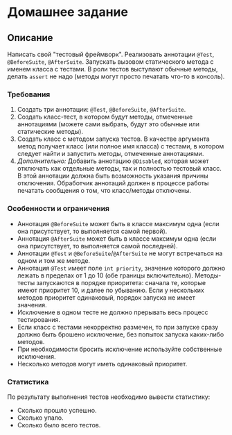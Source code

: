 # Домашнее задание

## Описание

Написать свой "тестовый фреймворк". Реализовать аннотации `@Test`, `@BeforeSuite`, `@AfterSuite`. Запускать вызовом статического метода с именем класса с тестами. В роли тестов выступают обычные методы, делать `assert` не надо (методы могут просто печатать что-то в консоль).

### Требования

1. Создать три аннотации: `@Test`, `@BeforeSuite`, `@AfterSuite`.
2. Создать класс-тест, в котором будут методы, отмеченные аннотациями (можете сами выбрать, будут это обычные или статические методы).
3. Создать класс с методом запуска тестов. В качестве аргумента метод получает класс (или полное имя класса) с тестами, в котором следует найти и запустить методы, отмеченные аннотациями.
4. *Дополнительно:* Добавить аннотацию `@Disabled`, которая может отключать как отдельные методы, так и полностью тестовый класс. В этой аннотации должна быть возможность указания причины отключения. Обработчик аннотаций должен в процессе работы печатать сообщения о том, что класс/методы отключены.

### Особенности и ограничения

- Аннотация `@BeforeSuite` может быть в классе максимум одна (если она присутствует, то выполняется самой первой).
- Аннотация `@AfterSuite` может быть в классе максимум одна (если она присутствует, то выполняется самой последней).
- Аннотации `@Test` и `@BeforeSuite`/`@AfterSuite` не могут встречаться на одном и том же методе.
- Аннотация `@Test` имеет поле `int priority`, значение которого должно лежать в пределах от 1 до 10 (обе границы включительно). Методы-тесты запускаются в порядке приоритета: сначала те, которые имеют приоритет 10, и далее по убыванию. Если у нескольких методов приоритет одинаковый, порядок запуска не имеет значения.
- Исключение в одном тесте не должно прерывать весь процесс тестирования.
- Если класс с тестами некорректно размечен, то при запуске сразу должно быть брошено исключение, без попыток запуска каких-либо методов.
- При необходимости бросить исключение используйте собственные исключения.
- Несколько методов могут иметь одинаковый приоритет.

### Статистика

По результату выполнения тестов необходимо вывести статистику:

- Сколько прошло успешно.
- Сколько упало.
- Сколько было всего тестов.
